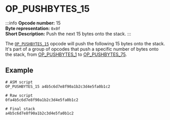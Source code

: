 # OP_PUSHBYTES_15
:::info
**Opcode number:** 15  
**Byte representation:** `0x0f`  
**Short Description:** Push the next 15 bytes onto the stack. 
:::

The [`OP_PUSHBYTES_15`](./OP_PUSHBYTES_15.md) opcode will push the following 15 bytes onto the stack. It's part of a group of opcodes that push a specific number of bytes onto the stack, from [OP_PUSHBYTES_1](./OP_PUSHBYTES_1.md) to [OP_PUSHBYTES_75](./OP_PUSHBYTES_75.md).

## Example
```shell
# ASM script
OP_PUSHBYTES_15 a4b5c6d7e8f90a1b2c3d4e5fa0b1c2

# Raw script
0fa4b5c6d7e8f90a1b2c3d4e5fa0b1c2

# Final stack
a4b5c6d7e8f90a1b2c3d4e5fa0b1c2
```
